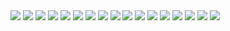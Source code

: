 <img src="https://i.ibb.co/KNvRGLZ/jujutsu-kaisen-243-1.jpg">
<img src="https://i.ibb.co/WDYw577/jujutsu-kaisen-243-2.jpg">
<img src="https://i.ibb.co/GTQZqBb/jujutsu-kaisen-243-3.jpg">
<img src="https://i.ibb.co/q56Dg81/jujutsu-kaisen-243-4.jpg">
<img src="https://i.ibb.co/pyVDFYG/jujutsu-kaisen-243-5.jpg">
<img src="https://i.ibb.co/0jRG0F3/jujutsu-kaisen-243-6.jpg">
<img src="https://i.ibb.co/yFgffhQ/jujutsu-kaisen-243-7.jpg">
<img src="https://i.ibb.co/tQwTCRn/jujutsu-kaisen-243-8.jpg">
<img src="https://i.ibb.co/cQ4RhCb/jujutsu-kaisen-243-9.jpg">
<img src="https://i.ibb.co/SfM0jNb/jujutsu-kaisen-243-10.jpg">
<img src="https://i.ibb.co/Jk6BBYX/jujutsu-kaisen-243-11.jpg">
<img src="https://i.ibb.co/8rXvxMk/jujutsu-kaisen-243-12.jpg">
<img src="https://i.ibb.co/hWDNGZQ/jujutsu-kaisen-243-13.jpg">
<img src="https://i.ibb.co/KhCGjGW/jujutsu-kaisen-243-14.jpg">
<img src="https://i.ibb.co/s6qRhJP/jujutsu-kaisen-243-15.jpg">
<img src="https://i.ibb.co/D5hZpZj/jujutsu-kaisen-243-16.jpg">
<img src="https://i.ibb.co/CBw90gz/jujutsu-kaisen-243-17.jpg">

